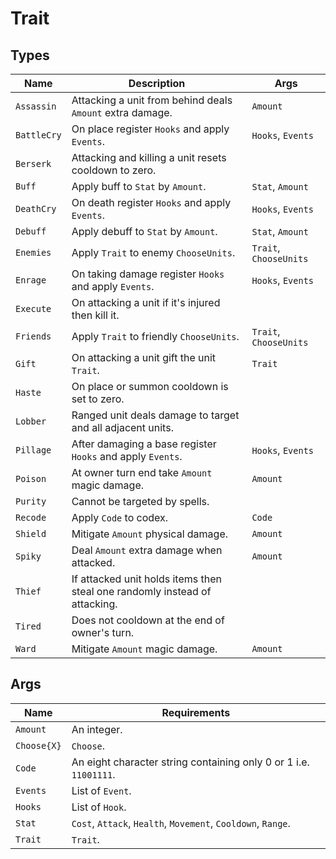 # Trait

## Types

| **Name**   | **Description**                                                            | **Args**               |
|-------------|----------------------------------------------------------------------------|------------------------|
| `Assassin`  | Attacking a unit from behind deals `Amount` extra damage.                  | `Amount`               |
| `BattleCry` | On place register `Hooks` and apply `Events`.                              | `Hooks`, `Events`      |
| `Berserk`   | Attacking and killing a unit resets cooldown to zero.                      |                        |
| `Buff`      | Apply buff to `Stat` by `Amount`.                                          | `Stat`, `Amount`       |
| `DeathCry`  | On death register `Hooks` and apply `Events`.                              | `Hooks`, `Events`      |
| `Debuff`    | Apply debuff to `Stat` by `Amount`.                                        | `Stat`, `Amount`       |
| `Enemies`   | Apply `Trait` to enemy `ChooseUnits`.                                      | `Trait`, `ChooseUnits` |
| `Enrage`    | On taking damage register `Hooks` and apply `Events`.                      | `Hooks`, `Events`      |
| `Execute`   | On attacking a unit if it's injured then kill it.                          |                        |
| `Friends`   | Apply `Trait` to friendly `ChooseUnits`.                                   | `Trait`, `ChooseUnits` |
| `Gift`      | On attacking a unit gift the unit `Trait`.                                 | `Trait`                |
| `Haste`     | On place or summon cooldown is set to zero.                                |                        |
| `Lobber`    | Ranged unit deals damage to target and all adjacent units.                 |                        |
| `Pillage`   | After damaging a base register `Hooks` and apply `Events`.                 | `Hooks`, `Events`      |
| `Poison`    | At owner turn end take `Amount` magic damage.                              | `Amount`               |
| `Purity`    | Cannot be targeted by spells.                                              |                        |
| `Recode`    | Apply `Code` to codex.                                                     | `Code`                 |
| `Shield`    | Mitigate `Amount` physical damage.                                         | `Amount`               |
| `Spiky`     | Deal `Amount` extra damage when attacked.                                  | `Amount`               |
| `Thief`     | If attacked unit holds items then steal one randomly instead of attacking. |                        |
| `Tired`     | Does not cooldown at the end of owner's turn.                              |                        |
| `Ward`      | Mitigate `Amount` magic damage.                                            | `Amount`               |

## Args

| **Name**           | **Requirements**                                                  |
|--------------------|-------------------------------------------------------------------|
| `Amount`           | An integer.                                                       |
| `Choose{X}`        | `Choose`.                                                         |
| `Code`             | An eight character string containing only 0 or 1 i.e. `11001111`. |
| `Events`           | List of `Event`.                                                  |
| `Hooks`            | List of `Hook`.                                                   |
| `Stat`             | `Cost`, `Attack`, `Health`, `Movement`, `Cooldown`, `Range`.      |
| `Trait`            | `Trait`.                                                          |
